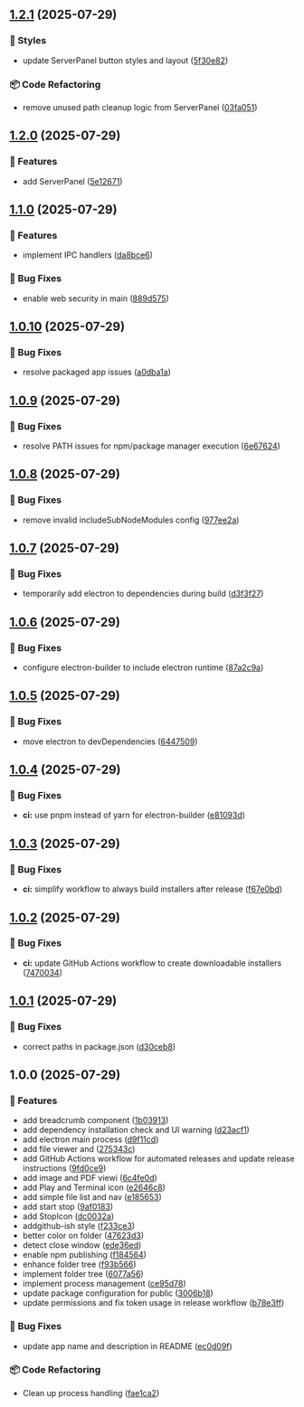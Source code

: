 ## [1.2.1](https://github.com/letanure/electron-dev-runner/compare/v1.2.0...v1.2.1) (2025-07-29)

### 💎 Styles

* update ServerPanel button styles and layout ([5f30e82](https://github.com/letanure/electron-dev-runner/commit/5f30e82b3ed7a8493bc86945dea62cc91a2f93bb))

### 📦 Code Refactoring

* remove unused path cleanup logic from ServerPanel ([03fa051](https://github.com/letanure/electron-dev-runner/commit/03fa051febfc57ec72a4bcb7d57be924ead249d7))

## [1.2.0](https://github.com/letanure/electron-dev-runner/compare/v1.1.0...v1.2.0) (2025-07-29)

### 🚀 Features

* add ServerPanel ([5e12671](https://github.com/letanure/electron-dev-runner/commit/5e1267122218a437598e3d9d587521a37b5ee895))

## [1.1.0](https://github.com/letanure/electron-dev-runner/compare/v1.0.10...v1.1.0) (2025-07-29)

### 🚀 Features

* implement IPC handlers ([da8bce6](https://github.com/letanure/electron-dev-runner/commit/da8bce669391328507697cf3a906b71d46fcdb82))

### 🐛 Bug Fixes

* enable web security in main ([889d575](https://github.com/letanure/electron-dev-runner/commit/889d575d6ec636c77344feeb952c1049ea5492a6))

## [1.0.10](https://github.com/letanure/electron-dev-runner/compare/v1.0.9...v1.0.10) (2025-07-29)

### 🐛 Bug Fixes

* resolve packaged app issues ([a0dba1a](https://github.com/letanure/electron-dev-runner/commit/a0dba1a7c56982a882ab4b7d6e62c08026833b47))

## [1.0.9](https://github.com/letanure/electron-dev-runner/compare/v1.0.8...v1.0.9) (2025-07-29)

### 🐛 Bug Fixes

* resolve PATH issues for npm/package manager execution ([6e67624](https://github.com/letanure/electron-dev-runner/commit/6e67624b042b1dc3889ad000076b261ca5ee947a))

## [1.0.8](https://github.com/letanure/electron-dev-runner/compare/v1.0.7...v1.0.8) (2025-07-29)

### 🐛 Bug Fixes

* remove invalid includeSubNodeModules config ([977ee2a](https://github.com/letanure/electron-dev-runner/commit/977ee2adb73551ec486aca79e849c8fc2795666c))

## [1.0.7](https://github.com/letanure/electron-dev-runner/compare/v1.0.6...v1.0.7) (2025-07-29)

### 🐛 Bug Fixes

* temporarily add electron to dependencies during build ([d3f3f27](https://github.com/letanure/electron-dev-runner/commit/d3f3f27532985efc0fa90c7fb7314b61dc986839))

## [1.0.6](https://github.com/letanure/electron-dev-runner/compare/v1.0.5...v1.0.6) (2025-07-29)

### 🐛 Bug Fixes

* configure electron-builder to include electron runtime ([87a2c9a](https://github.com/letanure/electron-dev-runner/commit/87a2c9a038aec586d1dbc34844b66f833cbbb15d))

## [1.0.5](https://github.com/letanure/electron-dev-runner/compare/v1.0.4...v1.0.5) (2025-07-29)

### 🐛 Bug Fixes

* move electron to devDependencies ([6447509](https://github.com/letanure/electron-dev-runner/commit/6447509c0a5d6c3117431e6443d3e28241a594c9))

## [1.0.4](https://github.com/letanure/electron-dev-runner/compare/v1.0.3...v1.0.4) (2025-07-29)

### 🐛 Bug Fixes

* **ci:** use pnpm instead of yarn for electron-builder ([e81093d](https://github.com/letanure/electron-dev-runner/commit/e81093dbc0fb6366086dc778c9d8ee4de650787e))

## [1.0.3](https://github.com/letanure/electron-dev-runner/compare/v1.0.2...v1.0.3) (2025-07-29)

### 🐛 Bug Fixes

* **ci:** simplify workflow to always build installers after release ([f67e0bd](https://github.com/letanure/electron-dev-runner/commit/f67e0bd1c9d8ca9aa6d2f5d7840b290e72275af0))

## [1.0.2](https://github.com/letanure/electron-dev-runner/compare/v1.0.1...v1.0.2) (2025-07-29)

### 🐛 Bug Fixes

* **ci:** update GitHub Actions workflow to create downloadable installers ([7470034](https://github.com/letanure/electron-dev-runner/commit/7470034f2b6140ecf0283551abd7a8be19da9f47))

## [1.0.1](https://github.com/letanure/electron-dev-runner/compare/v1.0.0...v1.0.1) (2025-07-29)

### 🐛 Bug Fixes

* correct paths in package.json ([d30ceb8](https://github.com/letanure/electron-dev-runner/commit/d30ceb87457d425d5e2f1762cc112c2325ec7e09))

## 1.0.0 (2025-07-29)

### 🚀 Features

* add breadcrumb component ([1b03913](https://github.com/letanure/electron-dev-runner/commit/1b039135cf29908641d15254bf77cdd045e5f24a))
* add dependency installation check and UI warning ([d23acf1](https://github.com/letanure/electron-dev-runner/commit/d23acf186d99692ab1373d5a32780ace4983305f))
* add electron main process ([d9f11cd](https://github.com/letanure/electron-dev-runner/commit/d9f11cd59dbaf40ccd7979c13ae21d475e38df85))
* add file viewer and ([275343c](https://github.com/letanure/electron-dev-runner/commit/275343cb98eb522bff440b8e23e95264a16ee504))
* add GitHub Actions workflow for automated releases and update release instructions ([9fd0ce9](https://github.com/letanure/electron-dev-runner/commit/9fd0ce9b4c3043e77201cd07fb02e858a29ff745))
* add image and PDF viewi ([6c4fe0d](https://github.com/letanure/electron-dev-runner/commit/6c4fe0d67b9e2f124d69e01d941e33a75e85e1cb))
* add Play and Terminal icon ([e2646c8](https://github.com/letanure/electron-dev-runner/commit/e2646c808a2940b442ea3c42147e6553a4b81174))
* add simple file list and nav ([e185653](https://github.com/letanure/electron-dev-runner/commit/e185653ad637f110bb3d412d5460854621983045))
* add start stop ([9af0183](https://github.com/letanure/electron-dev-runner/commit/9af01838a46ac3563ba34deaeadfc7fa7497142b))
* add StopIcon ([dc0032a](https://github.com/letanure/electron-dev-runner/commit/dc0032a539cc766fe003f0c9b74e2c2a8bfb4b72))
* addgithub-ish style ([f233ce3](https://github.com/letanure/electron-dev-runner/commit/f233ce3861323a76b9bddb35af3c924015c03c11))
* better color on folder ([47623d3](https://github.com/letanure/electron-dev-runner/commit/47623d3833d62e147cdd29adc222072c1477c6db))
* detect close window ([ede36ed](https://github.com/letanure/electron-dev-runner/commit/ede36ed22c7da5d04e78a0041a48cebef76f30b0))
* enable npm publishing ([f184564](https://github.com/letanure/electron-dev-runner/commit/f1845640aa574023e10ccc37c46186b3b68de152))
* enhance folder tree ([f93b566](https://github.com/letanure/electron-dev-runner/commit/f93b566036ec9c691d4188d3efd93df514c22429))
* implement folder tree ([6077a56](https://github.com/letanure/electron-dev-runner/commit/6077a56986364a59777088b62d17c7de9ee3de90))
* implement process management ([ce95d78](https://github.com/letanure/electron-dev-runner/commit/ce95d786ebf3b1cae3deee67cb82a3f75cd2779e))
* update package configuration for public ([3006b18](https://github.com/letanure/electron-dev-runner/commit/3006b18dd3ffa00f5bb9c0d57838d3bf2e227266))
* update permissions and fix token usage in release workflow ([b78e3ff](https://github.com/letanure/electron-dev-runner/commit/b78e3fff61abbb4f2aae2cabc660759997bd942e))

### 🐛 Bug Fixes

* update app name and description in README ([ec0d09f](https://github.com/letanure/electron-dev-runner/commit/ec0d09fc857669b9924847990789be44fb7099e9))

### 📦 Code Refactoring

* Clean up process handling ([fae1ca2](https://github.com/letanure/electron-dev-runner/commit/fae1ca214ce8327b82befc6f627d1cf5bc72bbbe))
